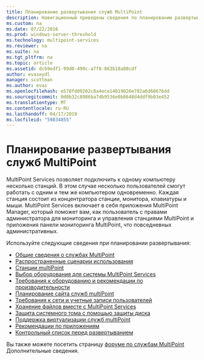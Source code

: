 ```yaml
---
title: Планирование развертывания служб MultiPoint
description: Навигационный приведены сведения по планированию развертывания служб MultiPoint
ms.custom: na
ms.date: 07/22/2016
ms.prod: windows-server-threshold
ms.technology: multipoint-services
ms.reviewer: na
ms.suite: na
ms.tgt_pltfrm: na
ms.topic: article
ms.assetid: dcb9edf1-99d0-490c-a7f8-863b18a80cdf
author: evaseydl
manager: scottman
ms.author: evas
ms.openlocfilehash: e578fd09202c8a4ece14019026e782a6d68676dd
ms.sourcegitcommit: 0d0b32c8986ba7db9536e0b8648d4ddf9b03e452
ms.translationtype: MT
ms.contentlocale: ru-RU
ms.lasthandoff: 04/17/2019
ms.locfileid: "59834855"
---
```

# <a name="planning-a-multipoint-services-deployment"></a>Планирование развертывания служб MultiPoint
MultiPoint Services позволяет подключить к одному компьютеру несколько станций. В этом случае несколько пользователей смогут работать с одним и тем же компьютером одновременно. Каждая станция состоит из концентратора станции, монитора, клавиатуры и мыши. MultiPoint Services включает в себя приложения MultiPoint Manager, который поможет вам, как пользователь с правами администратора для мониторинга и управления станциями MultiPoint и приложения панели мониторинга MultiPoint, что повседневных административных.   

Используйте следующие сведения при планировании развертывания:
  
-   [Общие сведения о службах MultiPoint](Introducing-MultiPoint-services.md)   
-   [Распространенные сценарии использования](Common-MultiPoint-services-Usage-Scenarios.md)  
-   [Станции multiPoint](MultiPoint-services-Stations.md)  
-   [Выбор оборудования для системы MultiPoint Services](Selecting-Hardware-for-Your-MultiPoint-services-System.md)  
-   [Требования к оборудованию и рекомендации по производительности](Hardware-Requirements-and-Performance-Recommendations.md)   
-   [Планирование сайта служб multiPoint](MultiPoint-services-Site-Planning.md)  
-   [Требования к сети и учетные записи пользователей](Network-Considerations-and-User-Accounts.md)  
-   [Хранение файлов вместе с MultiPoint Services](Storing-Files-with-MultiPoint-services.md)  
-   [Защита системного тома с помощью защиты диска](Protecting-the-System-Volume-with-Disk-Protection.md)
-   [Поддержка виртуализации служб multiPoint](MultiPoint-services-Virtualization-Support.md)  
-   [Рекомендации по приложениям](Application-Considerations.md)  
-   [Контрольный список перед развертыванием](Predeployment-Checklist.md)  
  
Вы также можете посетить страницу [форуме по службам MultiPoint](https://social.technet.microsoft.com/Forums/windowsserver/home?forum=windowsmultipointserver&filter=alltypes&sort=lastpostdesc) Дополнительные сведения.